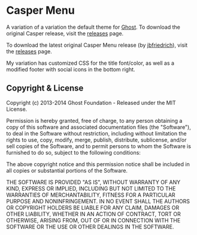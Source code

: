 # Casper Menu

A variation of a variation the default theme for [Ghost](http://github.com/tryghost/ghost/). To download the original Casper release, visit the [releases](https://github.com/TryGhost/Casper/releases) page.

To download the latest original Casper Menu release (by [jbfriedrich](https://github.com/jbfriedrich)), visit the [releases](https://github.com/jbfriedrich/casper-menu/releases) page.

My variation has customized CSS for the title font/color, as well as a modified footer with social icons in the bottom right.

## Copyright & License

Copyright (c) 2013-2014 Ghost Foundation - Released under the MIT License.

Permission is hereby granted, free of charge, to any person obtaining a copy of this software and associated documentation files (the "Software"), to deal in the Software without restriction, including without limitation the rights to use, copy, modify, merge, publish, distribute, sublicense, and/or sell copies of the Software, and to permit persons to whom the Software is furnished to do so, subject to the following conditions:

The above copyright notice and this permission notice shall be included in all copies or substantial portions of the Software.

THE SOFTWARE IS PROVIDED "AS IS", WITHOUT WARRANTY OF ANY KIND, EXPRESS OR IMPLIED, INCLUDING BUT NOT LIMITED TO THE WARRANTIES OF MERCHANTABILITY, FITNESS FOR A PARTICULAR PURPOSE AND
NONINFRINGEMENT. IN NO EVENT SHALL THE AUTHORS OR COPYRIGHT HOLDERS BE LIABLE FOR ANY CLAIM, DAMAGES OR OTHER LIABILITY, WHETHER IN AN ACTION OF CONTRACT, TORT OR OTHERWISE, ARISING FROM, OUT OF OR IN CONNECTION WITH THE SOFTWARE OR THE USE OR OTHER DEALINGS IN THE SOFTWARE.
